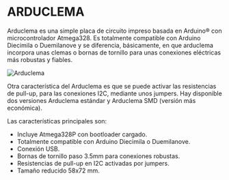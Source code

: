 # ARDUCLEMA

Arduclema es una simple placa de circuito impreso basada en Arduino® con microcontrolador Atmega328. Es totalmente compatible con Arduino Diecimila o Duemilanove  y se diferencia, básicamente, en que arduclema incorpora unas clemas o bornas de tornillo para unas conexiones eléctricas más robustas y fiables.


![Arduclema](http://www.ray-ie.com/wp-content/uploads/2013/01/Arduclema_2.jpg)

Otra característica del Arduclema es que se puede activar las resistencias de pull-up, para las conexiones I2C, mediante unos jumpers.
Hay disponible dos versiones Arduclema estándar y Arduclema SMD (versión más económica).

Las características principales son:
* Incluye Atmega328P con bootloader cargado.
* Totalmente compatible con Arduino Diecimila o Duemilanove.
* Conexión USB.
* Bornas de tornillo paso 3.5mm para conexiones robustas.
* Resistencias de pull-up en I2C activadas por jumpers.
* Tamaño reducido 58x72 mm.
